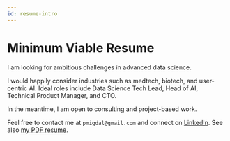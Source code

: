 ```yaml
---
id: resume-intro
---
```


# Minimum Viable Resume

I am looking for ambitious challenges in advanced data science.

I would happily consider industries such as medtech, biotech, and user-centric AI. Ideal roles include Data Science Tech Lead, Head of AI, Technical Product Manager, and CTO.

In the meantime, I am open to consulting and project-based work.

Feel free to contact me at `pmigdal@gmail.com` and connect on [LinkedIn](https://www.linkedin.com/in/piotrmigdal/).
See also [my PDF resume](https://github.com/stared/piotr_migdal_resume/blob/output/piotr_migdal_resume.pdf).
